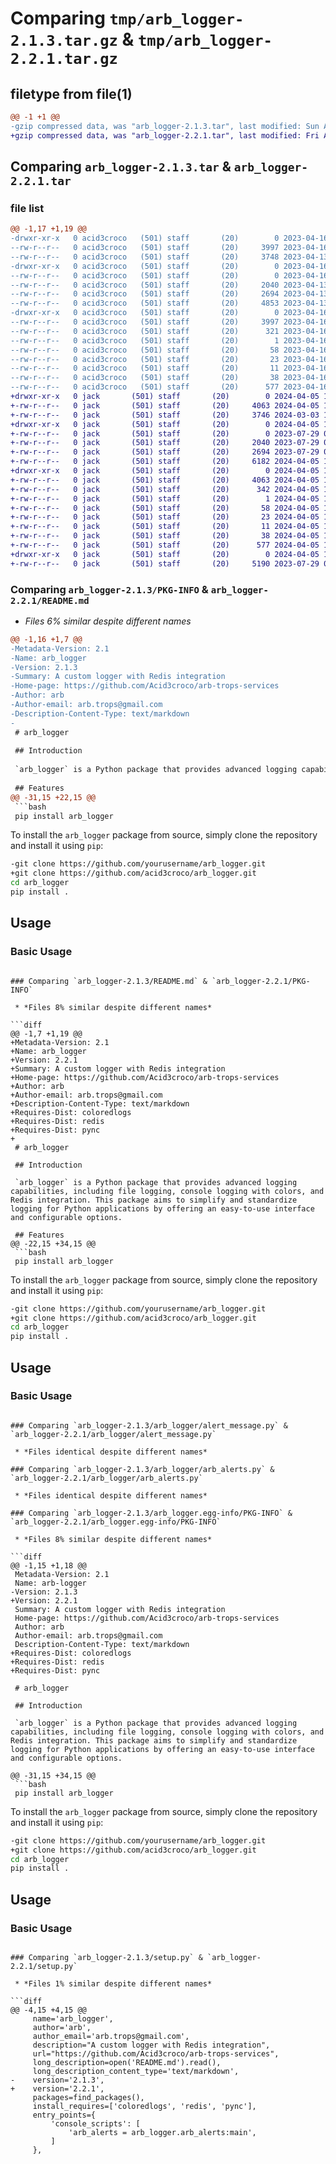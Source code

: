 # Comparing `tmp/arb_logger-2.1.3.tar.gz` & `tmp/arb_logger-2.2.1.tar.gz`

## filetype from file(1)

```diff
@@ -1 +1 @@
-gzip compressed data, was "arb_logger-2.1.3.tar", last modified: Sun Apr 16 08:55:05 2023, max compression
+gzip compressed data, was "arb_logger-2.2.1.tar", last modified: Fri Apr  5 18:49:57 2024, max compression
```

## Comparing `arb_logger-2.1.3.tar` & `arb_logger-2.2.1.tar`

### file list

```diff
@@ -1,17 +1,19 @@
-drwxr-xr-x   0 acid3croco   (501) staff       (20)        0 2023-04-16 08:55:05.692069 arb_logger-2.1.3/
--rw-r--r--   0 acid3croco   (501) staff       (20)     3997 2023-04-16 08:55:05.691510 arb_logger-2.1.3/PKG-INFO
--rw-r--r--   0 acid3croco   (501) staff       (20)     3748 2023-04-13 14:43:15.000000 arb_logger-2.1.3/README.md
-drwxr-xr-x   0 acid3croco   (501) staff       (20)        0 2023-04-16 08:55:05.688125 arb_logger-2.1.3/arb_logger/
--rw-r--r--   0 acid3croco   (501) staff       (20)        0 2023-04-16 08:53:23.000000 arb_logger-2.1.3/arb_logger/__init__.py
--rw-r--r--   0 acid3croco   (501) staff       (20)     2040 2023-04-13 14:43:15.000000 arb_logger-2.1.3/arb_logger/alert_message.py
--rw-r--r--   0 acid3croco   (501) staff       (20)     2694 2023-04-13 14:43:15.000000 arb_logger-2.1.3/arb_logger/arb_alerts.py
--rw-r--r--   0 acid3croco   (501) staff       (20)     4853 2023-04-13 14:43:15.000000 arb_logger-2.1.3/arb_logger/logger.py
-drwxr-xr-x   0 acid3croco   (501) staff       (20)        0 2023-04-16 08:55:05.690816 arb_logger-2.1.3/arb_logger.egg-info/
--rw-r--r--   0 acid3croco   (501) staff       (20)     3997 2023-04-16 08:55:05.000000 arb_logger-2.1.3/arb_logger.egg-info/PKG-INFO
--rw-r--r--   0 acid3croco   (501) staff       (20)      321 2023-04-16 08:55:05.000000 arb_logger-2.1.3/arb_logger.egg-info/SOURCES.txt
--rw-r--r--   0 acid3croco   (501) staff       (20)        1 2023-04-16 08:55:05.000000 arb_logger-2.1.3/arb_logger.egg-info/dependency_links.txt
--rw-r--r--   0 acid3croco   (501) staff       (20)       58 2023-04-16 08:55:05.000000 arb_logger-2.1.3/arb_logger.egg-info/entry_points.txt
--rw-r--r--   0 acid3croco   (501) staff       (20)       23 2023-04-16 08:55:05.000000 arb_logger-2.1.3/arb_logger.egg-info/requires.txt
--rw-r--r--   0 acid3croco   (501) staff       (20)       11 2023-04-16 08:55:05.000000 arb_logger-2.1.3/arb_logger.egg-info/top_level.txt
--rw-r--r--   0 acid3croco   (501) staff       (20)       38 2023-04-16 08:55:05.692242 arb_logger-2.1.3/setup.cfg
--rw-r--r--   0 acid3croco   (501) staff       (20)      577 2023-04-16 08:53:35.000000 arb_logger-2.1.3/setup.py
+drwxr-xr-x   0 jack       (501) staff       (20)        0 2024-04-05 18:49:57.412961 arb_logger-2.2.1/
+-rw-r--r--   0 jack       (501) staff       (20)     4063 2024-04-05 18:49:57.412757 arb_logger-2.2.1/PKG-INFO
+-rw-r--r--   0 jack       (501) staff       (20)     3746 2024-03-03 12:58:39.000000 arb_logger-2.2.1/README.md
+drwxr-xr-x   0 jack       (501) staff       (20)        0 2024-04-05 18:49:57.411348 arb_logger-2.2.1/arb_logger/
+-rw-r--r--   0 jack       (501) staff       (20)        0 2023-07-29 09:25:49.000000 arb_logger-2.2.1/arb_logger/__init__.py
+-rw-r--r--   0 jack       (501) staff       (20)     2040 2023-07-29 09:25:49.000000 arb_logger-2.2.1/arb_logger/alert_message.py
+-rw-r--r--   0 jack       (501) staff       (20)     2694 2023-07-29 09:25:49.000000 arb_logger-2.2.1/arb_logger/arb_alerts.py
+-rw-r--r--   0 jack       (501) staff       (20)     6182 2024-04-05 18:47:20.000000 arb_logger-2.2.1/arb_logger/logger.py
+drwxr-xr-x   0 jack       (501) staff       (20)        0 2024-04-05 18:49:57.412547 arb_logger-2.2.1/arb_logger.egg-info/
+-rw-r--r--   0 jack       (501) staff       (20)     4063 2024-04-05 18:49:57.000000 arb_logger-2.2.1/arb_logger.egg-info/PKG-INFO
+-rw-r--r--   0 jack       (501) staff       (20)      342 2024-04-05 18:49:57.000000 arb_logger-2.2.1/arb_logger.egg-info/SOURCES.txt
+-rw-r--r--   0 jack       (501) staff       (20)        1 2024-04-05 18:49:57.000000 arb_logger-2.2.1/arb_logger.egg-info/dependency_links.txt
+-rw-r--r--   0 jack       (501) staff       (20)       58 2024-04-05 18:49:57.000000 arb_logger-2.2.1/arb_logger.egg-info/entry_points.txt
+-rw-r--r--   0 jack       (501) staff       (20)       23 2024-04-05 18:49:57.000000 arb_logger-2.2.1/arb_logger.egg-info/requires.txt
+-rw-r--r--   0 jack       (501) staff       (20)       11 2024-04-05 18:49:57.000000 arb_logger-2.2.1/arb_logger.egg-info/top_level.txt
+-rw-r--r--   0 jack       (501) staff       (20)       38 2024-04-05 18:49:57.413005 arb_logger-2.2.1/setup.cfg
+-rw-r--r--   0 jack       (501) staff       (20)      577 2024-04-05 18:47:30.000000 arb_logger-2.2.1/setup.py
+drwxr-xr-x   0 jack       (501) staff       (20)        0 2024-04-05 18:49:57.412284 arb_logger-2.2.1/tests/
+-rw-r--r--   0 jack       (501) staff       (20)     5190 2023-07-29 09:25:49.000000 arb_logger-2.2.1/tests/test_logger.py
```

### Comparing `arb_logger-2.1.3/PKG-INFO` & `arb_logger-2.2.1/README.md`

 * *Files 6% similar despite different names*

```diff
@@ -1,16 +1,7 @@
-Metadata-Version: 2.1
-Name: arb_logger
-Version: 2.1.3
-Summary: A custom logger with Redis integration
-Home-page: https://github.com/Acid3croco/arb-trops-services
-Author: arb
-Author-email: arb.trops@gmail.com
-Description-Content-Type: text/markdown
-
 # arb_logger
 
 ## Introduction
 
 `arb_logger` is a Python package that provides advanced logging capabilities, including file logging, console logging with colors, and Redis integration. This package aims to simplify and standardize logging for Python applications by offering an easy-to-use interface and configurable options.
 
 ## Features
@@ -31,15 +22,15 @@
 ```bash
 pip install arb_logger
 ```
 
 To install the `arb_logger` package from source, simply clone the repository and install it using `pip`:
 
 ```bash
-git clone https://github.com/yourusername/arb_logger.git
+git clone https://github.com/acid3croco/arb_logger.git
 cd arb_logger
 pip install .
 ```
 
 ## Usage
 
 ### Basic Usage
```

### Comparing `arb_logger-2.1.3/README.md` & `arb_logger-2.2.1/PKG-INFO`

 * *Files 8% similar despite different names*

```diff
@@ -1,7 +1,19 @@
+Metadata-Version: 2.1
+Name: arb_logger
+Version: 2.2.1
+Summary: A custom logger with Redis integration
+Home-page: https://github.com/Acid3croco/arb-trops-services
+Author: arb
+Author-email: arb.trops@gmail.com
+Description-Content-Type: text/markdown
+Requires-Dist: coloredlogs
+Requires-Dist: redis
+Requires-Dist: pync
+
 # arb_logger
 
 ## Introduction
 
 `arb_logger` is a Python package that provides advanced logging capabilities, including file logging, console logging with colors, and Redis integration. This package aims to simplify and standardize logging for Python applications by offering an easy-to-use interface and configurable options.
 
 ## Features
@@ -22,15 +34,15 @@
 ```bash
 pip install arb_logger
 ```
 
 To install the `arb_logger` package from source, simply clone the repository and install it using `pip`:
 
 ```bash
-git clone https://github.com/yourusername/arb_logger.git
+git clone https://github.com/acid3croco/arb_logger.git
 cd arb_logger
 pip install .
 ```
 
 ## Usage
 
 ### Basic Usage
```

### Comparing `arb_logger-2.1.3/arb_logger/alert_message.py` & `arb_logger-2.2.1/arb_logger/alert_message.py`

 * *Files identical despite different names*

### Comparing `arb_logger-2.1.3/arb_logger/arb_alerts.py` & `arb_logger-2.2.1/arb_logger/arb_alerts.py`

 * *Files identical despite different names*

### Comparing `arb_logger-2.1.3/arb_logger.egg-info/PKG-INFO` & `arb_logger-2.2.1/arb_logger.egg-info/PKG-INFO`

 * *Files 8% similar despite different names*

```diff
@@ -1,15 +1,18 @@
 Metadata-Version: 2.1
 Name: arb-logger
-Version: 2.1.3
+Version: 2.2.1
 Summary: A custom logger with Redis integration
 Home-page: https://github.com/Acid3croco/arb-trops-services
 Author: arb
 Author-email: arb.trops@gmail.com
 Description-Content-Type: text/markdown
+Requires-Dist: coloredlogs
+Requires-Dist: redis
+Requires-Dist: pync
 
 # arb_logger
 
 ## Introduction
 
 `arb_logger` is a Python package that provides advanced logging capabilities, including file logging, console logging with colors, and Redis integration. This package aims to simplify and standardize logging for Python applications by offering an easy-to-use interface and configurable options.
 
@@ -31,15 +34,15 @@
 ```bash
 pip install arb_logger
 ```
 
 To install the `arb_logger` package from source, simply clone the repository and install it using `pip`:
 
 ```bash
-git clone https://github.com/yourusername/arb_logger.git
+git clone https://github.com/acid3croco/arb_logger.git
 cd arb_logger
 pip install .
 ```
 
 ## Usage
 
 ### Basic Usage
```

### Comparing `arb_logger-2.1.3/setup.py` & `arb_logger-2.2.1/setup.py`

 * *Files 1% similar despite different names*

```diff
@@ -4,15 +4,15 @@
     name='arb_logger',
     author='arb',
     author_email='arb.trops@gmail.com',
     description="A custom logger with Redis integration",
     url="https://github.com/Acid3croco/arb-trops-services",
     long_description=open('README.md').read(),
     long_description_content_type='text/markdown',
-    version='2.1.3',
+    version='2.2.1',
     packages=find_packages(),
     install_requires=['coloredlogs', 'redis', 'pync'],
     entry_points={
         'console_scripts': [
             'arb_alerts = arb_logger.arb_alerts:main',
         ]
     },
```

